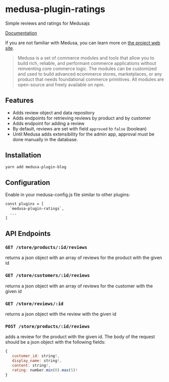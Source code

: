 # medusa-plugin-ratings

Simple reviews and ratings for Medusajs

[Documentation](https://pevey.com/medusa-plugin-ratings)

If you are not familiar with Medusa, you can learn more on [the project web site](https://www.medusajs.com/).

> Medusa is a set of commerce modules and tools that allow you to build rich, reliable, and performant commerce applications without reinventing core commerce logic. The modules can be customized and used to build advanced ecommerce stores, marketplaces, or any product that needs foundational commerce primitives. All modules are open-source and freely available on npm.

## Features

- Adds review object and data repository
- Adds endpoints for retrieving reviews by product and by customer
- Adds endpoint for adding a review
- By default, reviews are set with field `approved` to `false` (boolean)
- Until Medusa adds extensibility for the admin app, approval must be done manually in the database.

## Installation

```bash
yarn add medusa-plugin-blog
```

## Configuration

Enable in your medusa-config.js file similar to other plugins:

```bash
const plugins = [
  `medusa-plugin-ratings`,
  ...
]
```

## API Endpoints

### `GET /store/products/:id/reviews`
returns a json object with an array of reviews for the product with the given id

### `GET /store/customers/:id/reviews`
returns a json object with an array of reviews for the customer with the given id

### `GET /store/reviews/:id`
returns a json object with the review with the given id

### `POST /store/products/:id/reviews`
adds a review for the product with the given id. The body of the request should be a json object with the following fields:

```js
{
   customer_id: string!,
   display_name: string!,
   content: string!,
   rating: number.min(0).max(5)!
}
```


